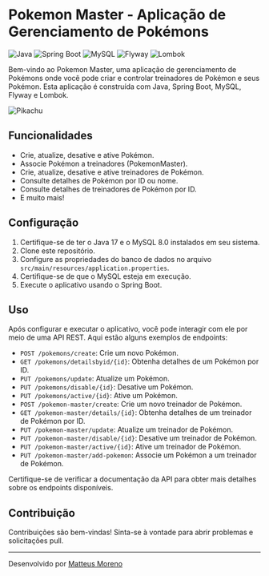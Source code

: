 # Pokemon Master - Aplicação de Gerenciamento de Pokémons

![Java](https://img.shields.io/badge/Java-17-blue)
![Spring Boot](https://img.shields.io/badge/Spring%20Boot-3.1.5-brightgreen)
![MySQL](https://img.shields.io/badge/MySQL-8.0-orange)
![Flyway](https://img.shields.io/badge/Flyway-7.0.4-yellow)
![Lombok](https://img.shields.io/badge/Lombok-1.18.22-green)

Bem-vindo ao Pokemon Master, uma aplicação de gerenciamento de Pokémons onde você pode criar e controlar treinadores de Pokémon e seus Pokémon. Esta aplicação é construída com Java, Spring Boot, MySQL, Flyway e Lombok.

![Pikachu](https://seeklogo.com/images/P/Pikachu-logo-D0AAA93F17-seeklogo.com.png)

## Funcionalidades

- Crie, atualize, desative e ative Pokémon.
- Associe Pokémon a treinadores (PokemonMaster).
- Crie, atualize, desative e ative treinadores de Pokémon.
- Consulte detalhes de Pokémon por ID ou nome.
- Consulte detalhes de treinadores de Pokémon por ID.
- E muito mais!

## Configuração

1. Certifique-se de ter o Java 17 e o MySQL 8.0 instalados em seu sistema.
2. Clone este repositório.
3. Configure as propriedades do banco de dados no arquivo `src/main/resources/application.properties`.
4. Certifique-se de que o MySQL esteja em execução.
5. Execute o aplicativo usando o Spring Boot.

## Uso

Após configurar e executar o aplicativo, você pode interagir com ele por meio de uma API REST. Aqui estão alguns exemplos de endpoints:

- `POST /pokemons/create`: Crie um novo Pokémon.
- `GET /pokemons/detailsbyid/{id}`: Obtenha detalhes de um Pokémon por ID.
- `PUT /pokemons/update`: Atualize um Pokémon.
- `PUT /pokemons/disable/{id}`: Desative um Pokémon.
- `PUT /pokemons/active/{id}`: Ative um Pokémon.
- `POST /pokemon-master/create`: Crie um novo treinador de Pokémon.
- `GET /pokemon-master/details/{id}`: Obtenha detalhes de um treinador de Pokémon por ID.
- `PUT /pokemon-master/update`: Atualize um treinador de Pokémon.
- `PUT /pokemon-master/disable/{id}`: Desative um treinador de Pokémon.
- `PUT /pokemon-master/active/{id}`: Ative um treinador de Pokémon.
- `PUT /pokemon-master/add-pokemon`: Associe um Pokémon a um treinador de Pokémon.

Certifique-se de verificar a documentação da API para obter mais detalhes sobre os endpoints disponíveis.

## Contribuição

Contribuições são bem-vindas! Sinta-se à vontade para abrir problemas e solicitações pull.


---

Desenvolvido por [Matteus Moreno](https://github.com/matteusmoreno)


